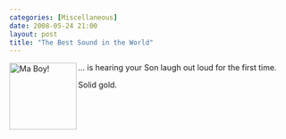 ```yaml
---
categories: [Miscellaneous]
date: 2008-05-24 21:00
layout: post
title: "The Best Sound in the World"
---
```

<a href="/uploads/2008/05/cimg4359.jpg" rel="lightbox" title="The Face of a Legend"><img src="/uploads/2008/05/cimg4359.jpg" alt="Ma Boy!" title="The Face of a Legend" width="120" style="float: left; margin-right: 3px; margin-bottom: 3px" /></a>... is hearing your Son laugh out loud for the first time.

Solid gold.
<div style="float: none; clear: both;">&nbsp;</div>
